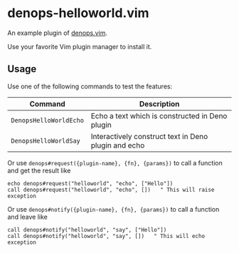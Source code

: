# denops-helloworld.vim

An example plugin of [denops.vim](https://github.com/vim-denops/denops.vim).

Use your favorite Vim plugin manager to install it.

## Usage

Use one of the following commands to test the features:

| Command                | Description                                          |
| ---------------------- | ---------------------------------------------------- |
| `DenopsHelloWorldEcho` | Echo a text which is constructed in Deno plugin      |
| `DenopsHelloWorldSay`  | Interactively construct text in Deno plugin and echo |

Or use `denops#request({plugin-name}, {fn}, {params})` to call a function and
get the result like

```
echo denops#request("helloworld", "echo", ["Hello"])
call denops#request("helloworld", "echo", [])   " This will raise exception
```

Or use `denops#notify({plugin-name}, {fn}, {params})` to call a function and
leave like

```
call denops#notify("helloworld", "say", ["Hello"])
call denops#notify("helloworld", "say", [])   " This will echo exception
```
